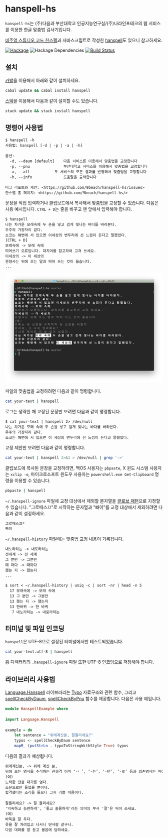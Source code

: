 # hanspell-hs

`hanspell-hs`는 (주)다음과 부산대학교 인공지능연구실/(주)나라인포테크의 웹 서비스를 이용한 한글 맞춤법 검사기입니다.

[비주얼 스튜디오 코드 한스펠](https://github.com/9beach/vscode-hanspell)과 자바스크립트로 작성한 [hanspell](https://github.com/9beach/hanspell)도 있으니
참고하세요.

[![Hackage](https://img.shields.io/hackage/v/hanspell.svg)](https://hackage.haskell.org/package/hanspell)
![Hackage Dependencies](https://img.shields.io/hackage-deps/v/hanspell.svg)
[![Build Status](https://travis-ci.org/9beach/hanspell-hs.svg?branch=master)](https://travis-ci.org/9beach/hanspell-hs)

## 설치

[카발](https://www.haskell.org/cabal/)을 이용해서 아래와 같이 설치하세요.

```sh
cabal update && cabal install hanspell
```

[스택](https://docs.haskellstack.org)을 이용해서 다음과 같이 설치할 수도 있습니다.

```sh
stack update && stack install hanspell
```

## 명령어 사용법

```console
$ hanspell -h
사용법: hanspell [-d | -p | -a | -h]

옵션:
  -d, --daum [default]	  다음 서비스를 이용해서 맞춤법을 교정합니다
  -p, --pnu               부산대학교 서비스를 이용해서 맞춤법을 교정합니다
  -a, --all 		  두 서비스의 모든 결과를 반영해서 맞춤법을 교정합니다
  -h, --info              도움말을 출력합니다

버그 리포트와 제안: <https://github.com/9beach/hanspell-hs/issues>
한스펠 홈 페이지: <https://github.com/9beach/hanspell-hs/>
```

문장을 직접 입력하거나 클립보드에서 복사해서 맞춤법을 교정할 수 있습니다. 다음은
사용 예시입니다. `CTRL + D`는 줄을 바꾸고 맨 앞에서 입력해야 합니다.

```console
$ hanspell
나는 차가운 모래속에 두 손을 넣고 검게 빛나는 바다를 바라본다.
우주의 가장자리 같다.
쇼코는 해변에 서 있으면 이세상의 변두리에 선 느낌이 든다고 말했었다.
[CTRL + D]
모래속에 -> 모래 속에
띄어쓰기 오류입니다. 대치어를 참고하여 고쳐 쓰세요.
이세상의 -> 이 세상의
관형사는 뒤에 오는 말과 띄어 쓰는 것이 옳습니다.
...
```

![스크린샷](https://github.com/9beach/hanspell-hs/blob/master/hanspell-screenshot.png?raw=true "한스펠 스크린샷")

파일의 맞춤법을 교정하려면 다음과 같이 명령합니다.

```sh
cat your-text | hanspell
```

로그는 생략한 채 교정된 문장만 보려면 다음과 같이 명령합니다.

```console
$ cat your-text | hanspell 2> /dev/null
나는 차가운 모래 속에 두 손을 넣고 검게 빛나는 바다를 바라본다.
우주의 가장자리 같다.
쇼코는 해변에 서 있으면 이 세상의 변두리에 선 느낌이 든다고 말했었다.
```

교정 제안만 보려면 다음과 같이 명령합니다.

```sh
cat your-text | hanspell 2>&1 > /dev/null | grep '->'
```

클립보드에 복사된 문장을 교정하려면, 맥OS 사용자는 `pbpaste`,
X 윈도 시스템 사용자는 `xclip -o`, 마이크로소프트 윈도우 사용자는
`powershell.exe Get-Clipboard` 명령을 이용할 수 있습니다.

```sh
pbpaste | hanspell
```

`~/.hanspell-ignore` 파일에 교정 대상에서 제외할 문자열을
[글로브 패턴](<https://ko.wikipedia.org/wiki/글로브_(프로그래밍)>)으로 지정할 수
있습니다. "그로떼스끄"로 시작하는 문자열과 "빠이"를 교정 대상에서 제외하려면
다음과 같이 설정하세요.

```txt
그로떼스끄*
빠이
```

`~/.hanspell-history` 파일에는 맞춤법 교정 내용이 기록됩니다.

```txt
내노라하는 -> 내로라하는
전세계 -> 전 세계
그 뿐만 -> 그뿐만
때 마다 -> 때마다
했는 지 -> 했는지
...
```

```console
$ sort < ~/.hanspell-history | uniq -c | sort -nr | head -n 5
  17 모래속에 -> 모래 속에
  13 그 뿐만 -> 그뿐만
  13 했는 지 -> 했는지
  13 한바퀴 -> 한 바퀴
   7 내노라하는 -> 내로라하는
```

## 터미널 및 파일 인코딩

`hanspell`은 UTF-8으로 설정된 터미널에서만 테스트되었습니다.

```sh
cat your-text.utf-8 | hanspell
```

홈 디렉터리의 `.hanspell-ignore` 파일 또한 UTF-8 인코딩으로 저장해야 합니다.

## 라이브러리 사용법

[Language.Hanspell](https://hackage.haskell.org/package/hanspell/docs/Language-Hanspell.html) 라이브러리는
[Typo](https://hackage.haskell.org/package/hanspell/docs/Language-Hanspell.html#t:Typo) 자료구조와 관련 함수, 그리고
[spellCheckByDaum](https://hackage.haskell.org/package/hanspell/docs/Language-Hanspell.html#v:spellCheckByDaum),
[spellCheckByPnu](https://hackage.haskell.org/package/hanspell/docs/Language-Hanspell.html#v:spellCheckByPnu)
함수를 제공합니다. 다음은 사용 예입니다.

```haskell
module HanspellExample where

import Language.Hanspell

example = do
    let sentence = "위에계신분, 잘들리세요?"
    typos <- spellCheckByDaum sentence
    mapM_ (putStrLn . typoToStringWithStyle True) typos
```

다음의 결과가 예상됩니다.

```txt
위에계신분, -> 위에 계신 분,
뒤에 오는 명사를 수식하는 관형격 어미 ‘-ㄴ’, ‘-는’, ‘-던’, ‘-ㄹ’ 등과 의존명사는 띄어 쓰는 것이 옳습니다.
(예)
노력한 만큼 대가를 얻다.
소문으로만 들었을 뿐이네.
합격했다는 소리를 들으니 그저 기쁠 따름이다.

잘들리세요? -> 잘 들리세요?
'익숙하고 능란하게', '좋고 훌륭하게'라는 의미의 부사 '잘'은 띄어 쓰세요.
(예)
바둑을 잘 두다.
옷을 잘 차려입고 나서니 딴사람 같구나.
다음 대화를 잘 듣고 물음에 답하세요.
```
